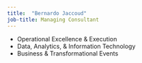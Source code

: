 ```yaml
---
title:  "Bernardo Jaccoud"
job-title: Managing Consultant
---
```

- Operational Excellence & Execution
- Data, Analytics, & Information Technology
- Business & Transformational Events
